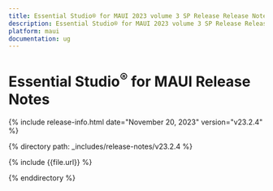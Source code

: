 ```yaml
---
title: Essential Studio® for MAUI 2023 volume 3 SP Release Release Notes  
description: Essential Studio® for MAUI 2023 volume 3 SP Release Release Notes  
platform: maui
documentation: ug
---
```


# Essential Studio<sup>®</sup> for MAUI  Release Notes  

{% include release-info.html date="November 20, 2023"  version="v23.2.4" %} 

{% directory path: _includes/release-notes/v23.2.4 %}

{% include {{file.url}} %}

{% enddirectory %}